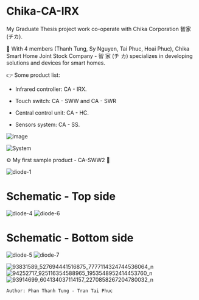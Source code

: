 # Chika-CA-IRX

My Graduate Thesis project work co-operate with Chika Corporation 智家 (チカ).

📍 With 4 members (Thanh Tung, Sy Nguyen, Tai Phuc, Hoai Phuc), Chika Smart Home Joint Stock Company - 智 家 (チ カ) specializes in developing  solutions and devices for smart homes.

👉 Some product list:

- Infrared controller: CA - IRX.

- Touch switch: CA - SWW and CA - SWR

- Central control unit: CA - HC.

- Sensors system: CA - SS.


![image](https://user-images.githubusercontent.com/48848418/72683184-a8249100-3b07-11ea-97ea-71700537be0d.png)

![System](https://user-images.githubusercontent.com/48848418/81785172-2c23de00-9528-11ea-89b2-feb7c0e8546c.png)

⚙️ My first sample product - CA-SWW2 💎

![diode-1](https://user-images.githubusercontent.com/48848418/78677320-cda88600-7911-11ea-9445-356654877c95.jpg)

# Schematic - Top side
![diode-4](https://user-images.githubusercontent.com/48848418/78677212-a9e54000-7911-11ea-93ee-9b33910fd62b.jpg)
![diode-6](https://user-images.githubusercontent.com/48848418/78677223-abaf0380-7911-11ea-9aed-fdec222b0667.jpg)

# Schematic - Bottom side
![diode-5](https://user-images.githubusercontent.com/48848418/78677256-b79ac580-7911-11ea-986c-13b59241203f.jpg)
![diode-7](https://user-images.githubusercontent.com/48848418/78677261-b9648900-7911-11ea-8ee5-7abe1f3ab9b4.jpg)

![93831589_527694441516875_7777114324744536064_n](https://user-images.githubusercontent.com/48848418/81785108-11516980-9528-11ea-816d-58e4d430958f.jpg)
![94252717_925116354588965_1953548952414453760_n](https://user-images.githubusercontent.com/48848418/81785116-131b2d00-9528-11ea-954e-a9b664552da7.jpg)
![93914699_604134037114157_2270858267204780032_n](https://user-images.githubusercontent.com/48848418/81785117-14e4f080-9528-11ea-9af0-11e8f304a9eb.jpg)


    Author: Phan Thanh Tung - Tran Tai Phuc
